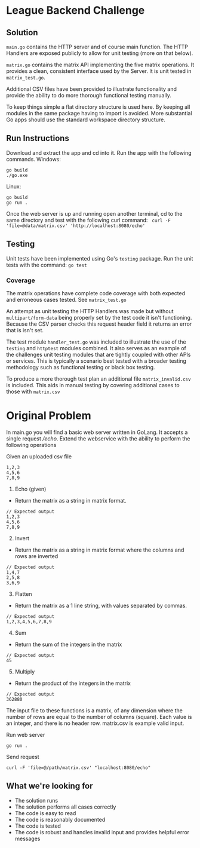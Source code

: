 
# League Backend Challenge

## Solution
`main.go` contains the HTTP server and of course main function.  The HTTP Handlers are exposed publicly to allow for unit testing (more on that below).

`matrix.go` contains the matrix API implementing the five matrix operations.  It provides a clean, consistent interface used by the Server.  It is unit tested in `matrix_test.go`.

Additional CSV files have been provided to illustrate functionality and provide
the ability to do more thorough functional testing manually.

To keep things simple a flat directory structure is used here.  By keeping all modules in the same package having to import is avoided.  More substantial Go apps should use the standard workspace directory structure.

## Run Instructions
Download and extract the app and cd into it.  Run the app with the following commands.
Windows:
```
go build
./go.exe
```
Linux:
```
go build
go run .
```
Once the web server is up and running open another terminal, cd to the same directory and test with the following curl command:
` curl -F 'file=@data/matrix.csv' 'http://localhost:8080/echo'`

## Testing
Unit tests have been implemented using Go's `testing` package.
Run the unit tests with the command:
`go test`

### Coverage
The matrix operations have complete code coverage with both expected and erroneous cases tested.  See `matrix_test.go`

An attempt as unit testing the HTTP Handlers was made but without `multipart/form-data` being properly set by the test code it isn't functioning.  Because the CSV parser checks this request header field it returns an error that is isn't set.

The test module `handler_test.go` was included to illustrate the use of the `testing` and `httptest` modules combined.  It also serves as an example of the challenges unit testing modules that are tightly coupled with other APIs or services.  This is typically a scenario best tested with a broader testing methodology such as functional testing or black box testing.

To produce a more thorough test plan an additional file `matrix_invalid.csv` is included.  This aids in manual testing by covering additional cases to those with `matrix.csv`


# Original Problem
In main.go you will find a basic web server written in GoLang. It accepts a single request _/echo_. Extend the webservice with the ability to perform the following operations

Given an uploaded csv file
```
1,2,3
4,5,6
7,8,9
```

1. Echo (given)
- Return the matrix as a string in matrix format.
```
// Expected output
1,2,3
4,5,6
7,8,9
```

2. Invert
- Return the matrix as a string in matrix format where the columns and rows are inverted
```
// Expected output
1,4,7
2,5,8
3,6,9
```

3. Flatten
- Return the matrix as a 1 line string, with values separated by commas.
```
// Expected output
1,2,3,4,5,6,7,8,9
```

4. Sum
- Return the sum of the integers in the matrix
```
// Expected output
45
```

5. Multiply
- Return the product of the integers in the matrix
```
// Expected output
362880
```

The input file to these functions is a matrix, of any dimension where the number of rows are equal to the number of columns (square). Each value is an integer, and there is no header row. matrix.csv is example valid input.

Run web server
```
go run .
```

Send request
```
curl -F 'file=@/path/matrix.csv' "localhost:8080/echo"
```

## What we're looking for
- The solution runs
- The solution performs all cases correctly
- The code is easy to read
- The code is reasonably documented
- The code is tested
- The code is robust and handles invalid input and provides helpful error messages